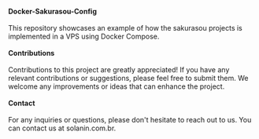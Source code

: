 **Docker-Sakurasou-Config**
<br><br>
This repository showcases an example of how the sakurasou projects is implemented in a VPS using Docker Compose.
<br><br>
**Contributions**
<br><br>
Contributions to this project are greatly appreciated! If you have any relevant contributions or suggestions, please feel free to submit them. 
We welcome any improvements or ideas that can enhance the project.
<br><br>
**Contact**
<br><br>
For any inquiries or questions, please don't hesitate to reach out to us. You can contact us at solanin.com.br.
